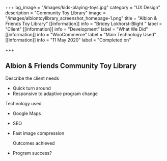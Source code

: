 +++
bg_image = "/images/kids-playing-toys.jpg"
category = "UX Design"
description = "Community Toy Library"
image = "/images/albiontoylibrary_screenshot_homepage-1.png"
title = "Albion & Friends Toy Library"
[[information]]
info = "Bridey Lokhorst-Blight "
label = "Client"
[[information]]
info = "Development"
label = "What We Did"
[[information]]
info = "WooCommerce"
label = "Main Technology Used"
[[information]]
info = "11 May 2020"
label = "Completed on"

+++
## Albion & Friends Community Toy Library

Describe the client needs

* Quick turn around
* Responsive to adaptive program change

Technology used

* Google Maps 
* SEO
* Fast image compression

  Outcomes achieved
* Program success?